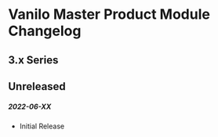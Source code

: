 # Vanilo Master Product Module Changelog

## 3.x Series

## Unreleased
##### 2022-06-XX

- Initial Release
